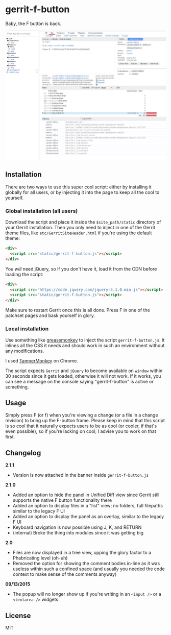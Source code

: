 # gerrit-f-button

Baby, the F button is back.

![gerrit-f-button screenshot](./gerrit-f-button-v2.0.png)

## Installation

There are two ways to use this super cool script: either by installing it
globally for all users, or by injecting it into the page to keep all the
cool to yourself.

### Global installation (all users)

Download the script and place it inside the `$site_path/static` directory
of your Gerrit installation. Then you only need to inject in one of the
Gerrit theme files, like `etc/GerritSiteHeader.html` if you're using the default theme:

```html
<div>
  <script src="static/gerrit-f-button.js"></script>
</div>
```

You *will* need jQuery, so if you don't have it, load it from the
CDN before loading the script:

```html
<div>
  <script src="https://code.jquery.com/jquery-3.1.0.min.js"></script>
  <script src="static/gerrit-f-button.js"></script>
</div>
```

Make sure to restart Gerrit once this is all done. Press F in one
of the patchset pages and bask yourself in glory.

### Local installation

Use something like [greasemonkey](http://www.greasespot.net/) to inject the
script `gerrit-f-button.js`. It inlines all the CSS it needs and should work
in such an environment without any modifications.

I used [TamperMonkey](http://tampermonkey.net/) on Chrome.

The script expects `Gerrit` and `jQuery` to become available on `window` 
within 30 seconds since it gets loaded, otherwise it will not work. If it works, you can see a message on the console saying "gerrit-f-button" is active or something.

## Usage

Simply press F (or f) when you're viewing a change (or a file in a change revision) to bring up the F-button frame. Please keep in mind that this
script is so cool that it naturally expects users to be as cool (or cooler,
if that's even possible), so if you're lacking on cool, I advise you to
work on that first.

## Changelog

**2.1.1**

- Version is now attached in the banner inside `gerrit-f-button.js`

**2.1.0**

- Added an option to hide the panel in Unified Diff view since Gerrit still 
  supports the native F button functionality there
- Added an option to display files in a "list" view; no folders, full filepaths
  similar to the legacy F UI
- Added an option to display the panel as an overlay, similar to the legacy
  F UI
- Keyboard navigation is now possible using J, K, and RETURN
- (internal) Broke the thing into modules since it was getting big

**2.0**

- Files are now displayed in a tree view, upping the glory factor to a 
  Phabricating level (oh-uh)
- Removed the option for showing the comment bodies in-line as it was useless
  within such a confined space (and usually you needed the code context to
  make sense of the comments anyway)

**09/13/2015**

- The popup will no longer show up if you're writing in an `<input />` or a `<textarea />` widgets

## License

MIT